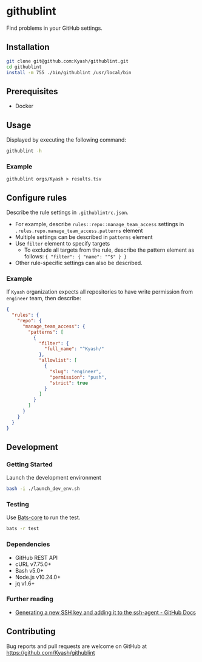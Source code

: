 # githublint
Find problems in your GitHub settings.

## Installation

```sh
git clone git@github.com:Kyash/githublint.git
cd githublint
install -m 755 ./bin/githublint /usr/local/bin
```

## Prerequisites

- Docker

## Usage

Displayed by executing the following command:

```sh
githublint -h
```

### Example

```
githublint orgs/Kyash > results.tsv
```

## Configure rules

Describe the rule settings in `.githublintrc.json`.

- For example, describe `rules::repo::manage_team_access` settings in `.rules.repo.manage_team_access.patterns` element
- Multiple settings can be described in `patterns` element
- Use `filter` element to specify targets
  - To exclude all targets from the rule, describe the pattern element as follows: `{ "filter": { "name": "^$" } }`
- Other rule-specific settings can also be described.

### Example

If `Kyash` organization expects all repositories to have write permission from `engineer` team, then describe:

```json
{
  "rules": {
    "repo": {
      "manage_team_access": {
        "patterns": [
          {
            "filter": {
              "full_name": "^Kyash/"
            },
            "allowlist": [
              {
                "slug": "engineer",
                "permission": "push",
                "strict": true
              }
            ]
          }
        ]
      }
    }
  }
}
```

## Development

### Getting Started

Launch the development environment

```sh
bash -i ./launch_dev_env.sh
```

### Testing

Use [Bats-core](https://github.com/bats-core/bats-core) to run the test.

```sh
bats -r test
```

### Dependencies

- GitHub REST API
- cURL v7.75.0+
- Bash v5.0+
- Node.js v10.24.0+
- jq v1.6+

### Further reading

- [Generating a new SSH key and adding it to the ssh-agent - GitHub Docs](https://docs.github.com/en/github/authenticating-to-github/generating-a-new-ssh-key-and-adding-it-to-the-ssh-agent#adding-your-ssh-key-to-the-ssh-agent)

## Contributing

Bug reports and pull requests are welcome on GitHub at https://github.com/Kyash/githublint
